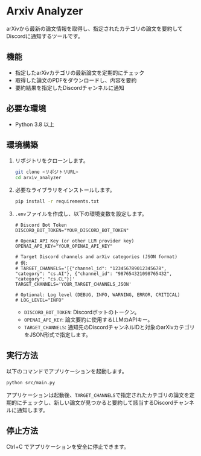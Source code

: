 # Arxiv Analyzer

arXivから最新の論文情報を取得し、指定されたカテゴリの論文を要約してDiscordに通知するツールです。

## 機能

- 指定したarXivカテゴリの最新論文を定期的にチェック
- 取得した論文のPDFをダウンロードし、内容を要約
- 要約結果を指定したDiscordチャンネルに通知

## 必要な環境

- Python 3.8 以上

## 環境構築

1. リポジトリをクローンします。
   ```bash
   git clone <リポジトリURL>
   cd arxiv_analyzer
   ```

2. 必要なライブラリをインストールします。
   ```bash
   pip install -r requirements.txt
   ```

3. `.env`ファイルを作成し、以下の環境変数を設定します。
   ```env
   # Discord Bot Token
   DISCORD_BOT_TOKEN="YOUR_DISCORD_BOT_TOKEN"

   # OpenAI API Key (or other LLM provider key)
   OPENAI_API_KEY="YOUR_OPENAI_API_KEY"

   # Target Discord channels and arXiv categories (JSON format)
   # 例:
   # TARGET_CHANNELS='[{"channel_id": "123456789012345678", "category": "cs.AI"}, {"channel_id": "987654321098765432", "category": "cs.CL"}]'
   TARGET_CHANNELS='YOUR_TARGET_CHANNELS_JSON'

   # Optional: Log level (DEBUG, INFO, WARNING, ERROR, CRITICAL)
   # LOG_LEVEL="INFO"
   ```
   - `DISCORD_BOT_TOKEN`: Discordボットのトークン。
   - `OPENAI_API_KEY`: 論文要約に使用するLLMのAPIキー。
   - `TARGET_CHANNELS`: 通知先のDiscordチャンネルIDと対象のarXivカテゴリをJSON形式で指定します。

## 実行方法

以下のコマンドでアプリケーションを起動します。

```bash
python src/main.py
```

アプリケーションは起動後、`TARGET_CHANNELS`で指定されたカテゴリの論文を定期的にチェックし、新しい論文が見つかると要約して該当するDiscordチャンネルに通知します。

## 停止方法

Ctrl+C でアプリケーションを安全に停止できます。

